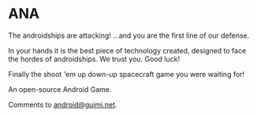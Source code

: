 ANA
===

The androidships are attacking!
...and you are the first line of our defense.
 
In your hands it is the best piece of technology created, designed to face the hordes of androidships.
We trust you.
Good luck!
 
Finally the shoot 'em up down-up spacecraft game you were waiting for!
 
An open-source Android Game.

Comments to android@guimi.net.
